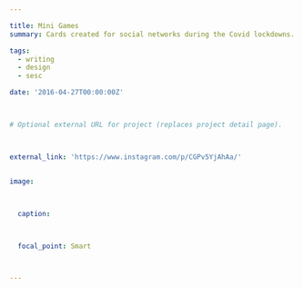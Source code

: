 ```yaml
---

title: Mini Games
summary: Cards created for social networks during the Covid lockdowns.

tags: 
  - writing
  - design
  - sesc

date: '2016-04-27T00:00:00Z'



# Optional external URL for project (replaces project detail page).



external_link: 'https://www.instagram.com/p/CGPv5YjAhAa/'


image:



  caption:



  focal_point: Smart



---
```



